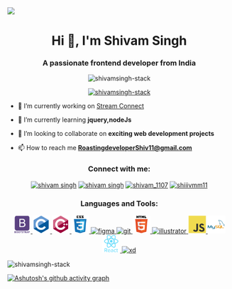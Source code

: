 <img src="https://i.imgur.com/rnB9TWX.gif" />
<h1 align="center">Hi 👋, I'm Shivam Singh</h1>
<h3 align="center">A passionate frontend developer from India</h3>

<p align="center"> <img src="https://komarev.com/ghpvc/?username=shivamsingh-stack&label=Profile%20views&color=0e75b6&style=flat" alt="shivamsingh-stack" /> </p>

<p align="center"> <a href="https://github.com/ryo-ma/github-profile-trophy"><img src="https://github-profile-trophy.vercel.app/?username=shivamsingh-stack" alt="shivamsingh-stack" /></a> </p>

- 🔭 I’m currently working on [Stream Connect](https://github.com/shayan-cyber/HackNITR-proj)

- 🌱 I’m currently learning **jquery,nodeJs**

- 👯 I’m looking to collaborate on **exciting web development projects**

- 📫 How to reach me **RoastingdeveloperShiv11@gmail.com**

<h3 align="center">Connect with me:</h3>
<p align="center">
<a href="https://linkedin.com/in/shivam singh" target="blank"><img align="center" src="https://raw.githubusercontent.com/rahuldkjain/github-profile-readme-generator/master/src/images/icons/Social/linked-in-alt.svg" alt="shivam singh" height="30" width="40" /></a>
<a href="https://fb.com/shivam singh" target="blank"><img align="center" src="https://raw.githubusercontent.com/rahuldkjain/github-profile-readme-generator/master/src/images/icons/Social/facebook.svg" alt="shivam singh" height="30" width="40" /></a>
<a href="https://www.codechef.com/users/shivam_1107" target="blank"><img align="center" src="https://cdn.jsdelivr.net/npm/simple-icons@3.1.0/icons/codechef.svg" alt="shivam_1107" height="30" width="40" /></a>
<a href="https://codeforces.com/profile/shiiivmm11" target="blank"><img align="center" src="https://cdn.jsdelivr.net/npm/simple-icons@3.0.1/icons/codeforces.svg" alt="shiiivmm11" height="30" width="40" /></a>
</p>

<h3 align="center">Languages and Tools:</h3>
<p align="center"> <a href="https://getbootstrap.com" target="_blank"> <img src="https://raw.githubusercontent.com/devicons/devicon/master/icons/bootstrap/bootstrap-plain-wordmark.svg" alt="bootstrap" width="40" height="40"/> </a> <a href="https://www.cprogramming.com/" target="_blank"> <img src="https://raw.githubusercontent.com/devicons/devicon/master/icons/c/c-original.svg" alt="c" width="40" height="40"/> </a> <a href="https://www.w3schools.com/cpp/" target="_blank"> <img src="https://raw.githubusercontent.com/devicons/devicon/master/icons/cplusplus/cplusplus-original.svg" alt="cplusplus" width="40" height="40"/> </a> <a href="https://www.w3schools.com/css/" target="_blank"> <img src="https://raw.githubusercontent.com/devicons/devicon/master/icons/css3/css3-original-wordmark.svg" alt="css3" width="40" height="40"/> </a> <a href="https://www.figma.com/" target="_blank"> <img src="https://www.vectorlogo.zone/logos/figma/figma-icon.svg" alt="figma" width="40" height="40"/> </a> <a href="https://git-scm.com/" target="_blank"> <img src="https://www.vectorlogo.zone/logos/git-scm/git-scm-icon.svg" alt="git" width="40" height="40"/> </a> <a href="https://www.w3.org/html/" target="_blank"> <img src="https://raw.githubusercontent.com/devicons/devicon/master/icons/html5/html5-original-wordmark.svg" alt="html5" width="40" height="40"/> </a> <a href="https://www.adobe.com/in/products/illustrator.html" target="_blank"> <img src="https://www.vectorlogo.zone/logos/adobe_illustrator/adobe_illustrator-icon.svg" alt="illustrator" width="40" height="40"/> </a> <a href="https://developer.mozilla.org/en-US/docs/Web/JavaScript" target="_blank"> <img src="https://raw.githubusercontent.com/devicons/devicon/master/icons/javascript/javascript-original.svg" alt="javascript" width="40" height="40"/> </a> <a href="https://www.mysql.com/" target="_blank"> <img src="https://raw.githubusercontent.com/devicons/devicon/master/icons/mysql/mysql-original-wordmark.svg" alt="mysql" width="40" height="40"/> </a> <a href="https://reactjs.org/" target="_blank"> <img src="https://raw.githubusercontent.com/devicons/devicon/master/icons/react/react-original-wordmark.svg" alt="react" width="40" height="40"/> </a> <a href="https://www.adobe.com/products/xd.html" target="_blank"> <img src="https://cdn.worldvectorlogo.com/logos/adobe-xd.svg" alt="xd" width="40" height="40"/> </a> </p>

<p><img align="center" src="https://github-readme-stats.vercel.app/api/top-langs?username=shivamsingh-stack&show_icons=true&locale=en&layout=compact" alt="shivamsingh-stack" /></p>

[![Ashutosh's github activity graph](https://activity-graph.herokuapp.com/graph?username=ShivamSingh-stack&custom_title=Checkout%20My%20Contribution%20Graph&hide_border=true)](https://github.com/ashutosh00710/github-readme-activity-graph)

